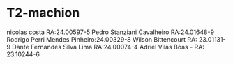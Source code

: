 # T2-machion


nicolas costa RA:24.00597-5
Pedro Stanziani Cavalheiro RA:24.01648-9
Rodrigo Perri Mendes Pinheiro:24.00329-8
Wilson Bittencourt RA: 23.01131-9
Dante Fernandes Silva Lima RA:24.00074-4
Adriel Vilas Boas - RA: 23.10244-6
